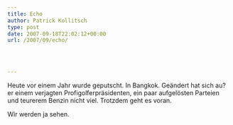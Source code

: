 ```yaml
---
title: Echo
author: Patrick Kollitsch
type: post
date: 2007-09-18T22:02:12+00:00
url: /2007/09/echo/




---
```

Heute vor einem Jahr wurde geputscht. In Bangkok. Geändert hat sich au?er einem verjagten Profigolferpräsidenten, ein paar aufgelösten Parteien und teurerem Benzin nicht viel. Trotzdem geht es voran.

Wir werden ja sehen.
